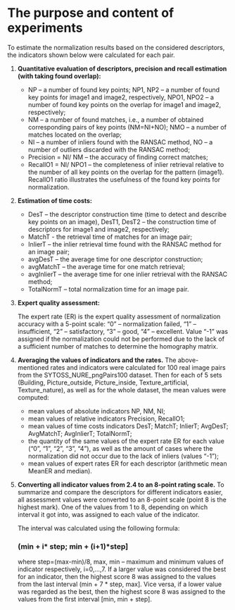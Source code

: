 <h1>The purpose and content of experiments</h1>

To estimate the normalization results based on the considered descriptors, the indicators shown below were calculated for each pair.

1. **Quantitative evaluation of descriptors, precision and recall estimation (with taking found overlap):** 
    * NP – a number of found key points; NP1, NP2 – a number of found key points for image1 and image2, respectively, NPO1, NPO2 – a number of found key points on the overlap for image1 and image2, respectively; 
    * NM – a number of found matches, i.e., a number of obtained corresponding pairs of key points (NM=NI+NO); NMO – a number of matches located on the overlap;
    * NI – a number of inliers found with the RANSAC method, NO – a number of outliers discarded with the RANSAC method;
    * Precision = NI/ NM – the accuracy of finding correct matches;
    * RecallO1 = NI/ NPO1 – the completeness of inlier retrieval relative to the number of all key points on the overlap for the pattern (image1). RecallO1 ratio illustrates the usefulness of the found key points for normalization. 

2. **Estimation of time costs:**
    * DesT – the descriptor construction time (time to detect and describe key points on an image), DesT1, DesT2 – the construction time of descriptors for image1 and image2, respectively;
    * MatchT - the retrieval time of matches for an image pair;
    * InlierT – the inlier retrieval time found with the RANSAC method for an image pair;
    * avgDesT – the average time for one descriptor construction;
    * avgMatchT – the average time for one match retrieval;
    * avgInlierT – the average time for one inlier retrieval with the RANSAC method;
    * TotalNormT – total normalization time for an image pair.

3. **Expert quality assessment:**
   
   The expert rate (ER) is the expert quality assessment of normalization accuracy with a 5-point scale: “0” – normalization failed, “1” – insufficient, “2” – satisfactory, “3” – good, “4” – excellent. Value “-1” was assigned if the normalization could not be performed due to the lack of a sufficient number of matches to determine the homography matrix.

4. **Averaging the values of indicators and the rates.** The above-mentioned rates and indicators were calculated for 100 real image pairs from the SYTOSS_NURE_pngPairs100 dataset. Then for each of 5 sets (Building, Picture_outside, Picture_inside, Texture_artificial, Texture_nature), as well as for the whole dataset, the mean values were computed:

     * mean values of absolute indicators NP, NM, NI;
     * mean values of relative indicators Precision, RecallO1;
     * mean values of time costs indicators DesT; MatchT; InlierT; AvgDesT; AvgMatchT; AvgInlierT; TotalNormT;
     * the quantity of the same values of the expert rate ER for each value (“0”, “1”, “2”, “3”, “4”), as well as the amount of cases where the normalization did not occur due to the lack of inliers (values “-1”);
     * mean values of expert rates ER for each descriptor (arithmetic mean MeanER and median).

5. **Converting all indicator values from 2.4 to an 8-point rating scale.** To summarize and compare the descriptors for different indicators easier, all assessment values were converted to an 8-point scale (point 8 is the highest mark). One of the values from 1 to 8, depending on which interval it got into, was assigned to each value of the indicator. 
  
    The interval was calculated using the following formula:
  
    ### (min + i* step; min + (i+1)*step]
  
    where step=(max-min)/8, max, min – maximum and minimum values of indicator respectively, i=0,…,7. If a larger value was considered the best for an indicator, then the highest score 8 was assigned to the values from the last interval (min + 7 * step, max]. Vice versa, if a lower value was regarded as the best, then the highest score 8 was assigned to the values from the first interval [min, min + step].
